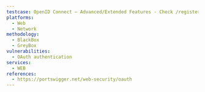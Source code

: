 ```yaml
---
testcase: OpenID Connect – Advanced/Extended Features - Check /register endpoints for lack of strong client authentication or SSRF vectors in URIs (logo_uri, jwks_uri, etc.). Web (HTTP/HTTPS) service
platforms: 
  - Web
  - Network
methodology: 
  - BlackBox
  - GreyBox
vulnerabilities:
  - OAuth authentication
services:
  - WEB
references:
  - https://portswigger.net/web-security/oauth
---
```

